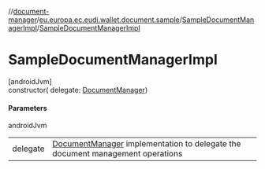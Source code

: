 //[document-manager](../../../index.md)/[eu.europa.ec.eudi.wallet.document.sample](../index.md)/[SampleDocumentManagerImpl](index.md)/[SampleDocumentManagerImpl](-sample-document-manager-impl.md)

# SampleDocumentManagerImpl

[androidJvm]\
constructor(
delegate: [DocumentManager](../../eu.europa.ec.eudi.wallet.document/-document-manager/index.md))

#### Parameters

androidJvm

|          |                                                                                                                                                     |
|----------|-----------------------------------------------------------------------------------------------------------------------------------------------------|
| delegate | [DocumentManager](../../eu.europa.ec.eudi.wallet.document/-document-manager/index.md) implementation to delegate the document management operations |

